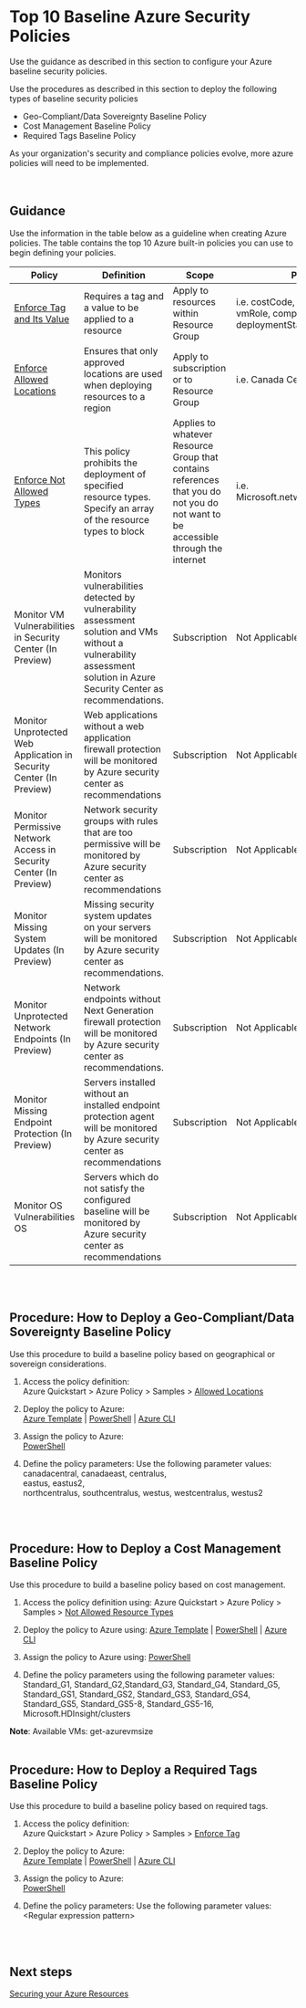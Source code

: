 # Top 10 Baseline Azure Security Policies
Use the guidance as described in this section to configure your Azure baseline security policies. 

Use the procedures as described in this section to deploy the following types of baseline security policies

- Geo-Compliant/Data Sovereignty Baseline Policy
- Cost Management Baseline Policy
- Required Tags Baseline Policy

As your organization's security and compliance policies evolve, more azure policies will need to be implemented.  
<br />
<br />

## Guidance  
Use the information in the table below as a guideline when creating Azure policies. The table contains the top 10 Azure built-in policies you can use to begin defining your policies. 

| __Policy__ | __Definition__ |__Scope__ | __Parameters__ |
|------------------------------|----------------------------|------------------|--------------------|
| [Enforce Tag and Its Value](https://docs.microsoft.com/en-us/azure/azure-policy/scripts/enforce-tag-val)  | Requires a tag and a value to be applied to a resource   | Apply to resources within Resource Group  | i.e. costCode, businessowner, vmRole, compositeApp, vmWorkload, deploymentStage | 
| [Enforce Allowed Locations](https://docs.microsoft.com/en-us/azure/azure-policy/scripts/allowed-locs)     | Ensures that only approved locations are used when deploying resources to a region | Apply to subscription or to Resource Group    | i.e. Canada Central, Canada East 
| [Enforce Not Allowed Types](https://docs.microsoft.com/en-us/azure/azure-policy/scripts/not-allowed-res-type#sample-template)       | This policy prohibits the deployment of specified resource types. Specify an array of the resource types to block  | Applies to whatever Resource Group that contains references that you do not you do not want to be accessible through the internet     | i.e. Microsoft.network/PublicIPAddresses
| Monitor VM Vulnerabilities in Security Center (In Preview)     | Monitors vulnerabilities detected by vulnerability assessment solution and VMs without a vulnerability assessment solution in Azure Security Center as recommendations.   | Subscription  | Not Applicable
| Monitor Unprotected Web Application in Security Center (In Preview)        | Web applications without a web application firewall protection will be monitored  by Azure security center as recommendations  | Subscription | Not Applicable|
| Monitor Permissive Network Access in Security Center (In Preview)       | Network security groups with rules that are too permissive will be monitored by Azure security center as recommendations | Subscription | Not Applicable|
| Monitor Missing System Updates (In Preview)     | Missing security system updates on your servers will be monitored by Azure security center as recommendations. | Subscription | Not Applicable|
| Monitor Unprotected Network Endpoints (In Preview)     | Network endpoints without Next Generation firewall protection will be monitored by Azure security center as recommendations.  | Subscription | Not Applicable|
| Monitor Missing Endpoint Protection (In Preview)     | Servers installed without an installed endpoint protection agent will be monitored by Azure security center as recommendations   | Subscription | Not Applicable|
|Monitor OS Vulnerabilities OS    | Servers which do not satisfy the configured baseline will be monitored by Azure security center as recommendations   | Subscription | Not Applicable|
<br />
<br />

## Procedure:  How to Deploy a Geo-Compliant/Data Sovereignty Baseline Policy    
Use this procedure to build a baseline policy based on geographical or sovereign considerations.  

1. Access the policy definition:  
  Azure Quickstart > Azure Policy > Samples > [Allowed Locations](https://docs.microsoft.com/en-us/azure/azure-policy/scripts/allowed-locs)  

2. Deploy the policy to Azure:  
  [Azure Template](https://docs.microsoft.com/en-us/azure/azure-policy/scripts/allowed-locs#sample-template) | [PowerShell](https://docs.microsoft.com/en-us/azure/azure-policy/scripts/allowed-locs#deploy-with-powershell) | [Azure CLI](https://docs.microsoft.com/en-us/azure/azure-policy/scripts/allowed-locs#deploy-with-azure-cli)

3. Assign the policy to Azure:  
  [PowerShell](https://docs.microsoft.com/en-us/powershell/module/azurerm.resources/new-azurermpolicyassignment?view=azurermps-5.1.1#examples)

4. Define the policy parameters:
  Use the following parameter values: 
  canadacentral, canadaeast, centralus,  
  eastus, eastus2,  
  northcentralus, southcentralus, 
  westus, westcentralus, westus2
<br />
<br />

## Procedure:  How to Deploy a Cost Management Baseline Policy   
Use this procedure to build a baseline policy based on cost management.    

1. Access the policy definition using: Azure Quickstart > Azure Policy > Samples > [Not Allowed Resource Types](https://docs.microsoft.com/en-us/azure/azure-policy/scripts/not-allowed-res-type)  

2. Deploy the policy to Azure using: [Azure Template](https://docs.microsoft.com/en-us/azure/azure-policy/scripts/not-allowed-res-type#sample-template) | [PowerShell](https://docs.microsoft.com/en-us/azure/azure-policy/scripts/not-allowed-res-type#deploy-with-powershell) | [Azure CLI](https://docs.microsoft.com/en-us/azure/azure-policy/scripts/not-allowed-res-type#deploy-with-azure-cli)

3. Assign the policy to Azure using: [PowerShell](https://docs.microsoft.com/en-us/powershell/module/azurerm.resources/new-azurermpolicyassignment?view=azurermps-5.1.1#examples)

4. Define the policy parameters using the following parameter values: Standard_G1, Standard_G2,Standard_G3, Standard_G4, Standard_G5, Standard_GS1, Standard_GS2, Standard_GS3, Standard_GS4, Standard_GS5, Standard_GS5-8, Standard_GS5-16, Microsoft.HDInsight/clusters

**Note**: Available VMs: get-azurevmsize <location>
<br />
<br />

## Procedure:  How to Deploy a Required Tags Baseline Policy   
Use this procedure to build a baseline policy based on required tags.  

1. Access the policy definition:  
  Azure Quickstart > Azure Policy > Samples > [Enforce Tag](https://docs.microsoft.com/en-us/azure/azure-policy/scripts/enforce-tag-val)  

2. Deploy the policy to Azure:  
  [Azure Template](https://docs.microsoft.com/en-us/azure/azure-policy/scripts/enforce-tag-val#sample-template) | [PowerShell](https://docs.microsoft.com/en-us/azure/azure-policy/scripts/enforce-tag-val#deploy-with-powershell) | [Azure CLI](https://docs.microsoft.com/en-us/azure/azure-policy/scripts/enforce-tag-val#deploy-with-azure-cli)

3. Assign the policy to Azure:  
  [PowerShell](https://docs.microsoft.com/en-us/powershell/module/azurerm.resources/new-azurermpolicyassignment?view=azurermps-5.1.1#examples)

4. Define the policy parameters: 
  Use the following parameter values: \<Regular expression pattern\>  
<br />
<br />

## Next steps 
[Securing your Azure Resources](https://github.com/nmcgregor/Azure-Security/blob/master/3.0-Securing-your-Azure-Resources.md)
